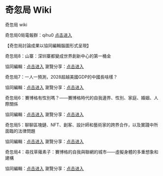 # 奇忽局 Wiki

奇忽局 wiki 

奇忽局0局電報群：qihu0 [点击进入](https://t.me/qihu0)

【奇忽局討論成果以協同編輯腦圖形式呈現】

奇忽局8：山寨：深圳寨都變成世界創新中心的第一桶金

協同編輯：[点击进入](https://mm.tt/1810751813?t=Q1jZudQXdB)
瀏覽分享：[点击进入](https://www.mindmeister.com/1810751813/8)

奇忽局7：一人一預測，2028超越美國GDP的中國長啥樣？

協同編輯：[点击进入](https://mm.tt/1809789951?t=RVzOCv3fWK)
瀏覽分享：[点击进入](https://www.mindmeister.com/1809789951/7-2028-gdp)

奇忽局6：賽博格有性別嗎？——賽博格時代的自我邊界、性別、家庭、婚姻、人際關係

協同編輯：[点击进入](https://mm.tt/1809692937?t=3H8S0prqk0)
瀏覽分享：[点击进入](https://www.mindmeister.com/1809692937/6)

奇忽局5：聊聊區塊鏈、NFT、創客、設計師和藝術家的跨界合作，以及實踐中所面臨的法律問題

協同編輯：[点击进入](https://mm.tt/1809744087?t=YvHv4vs0mZ)
瀏覽分享：[点击进入](https://www.mindmeister.com/1809744087/5-nft)

奇忽局4：尋找草薙素子：賽博格的自我與聯網的城市——虛擬身體的多重想象和建構

協同編輯：[点击进入](https://mm.tt/1809764500?t=AfDDsapp61)
瀏覽分享：[点击进入](https://www.mindmeister.com/1809764500/4)
